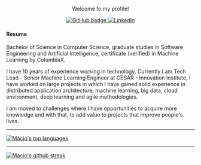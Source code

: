 <p align="center">Welcome to my profile!</p>

<p align="center">
  <a href="https://github.com/macio-matheus" target="_blank">
    <img src="https://img.shields.io/badge/-Github-000?style=for-the-badge&logo=Github&logoColor=white&link=https://github.com/macio-matheus" alt="GitHub badge" />
  </a>
  <a href="https://www.linkedin.com/in/macioarruda">
    <img src="https://img.shields.io/badge/-LinkedIn-blue?style=for-the-badge&logo=Linkedin&logoColor=white&link=https://www.linkedin.com/in/macioarruda/" alt="LinkedIn" />
  </a>
</p>

#### Resume

<p>Bachelor of Science in Computer Science, graduate studies in Software Engineering and Artificial Intelligence, certificate (verified) in Machine Learning by ColumbiaX.

I have 10 years of experience working in technology. Currently I am Tech Lead - Senior Machine Learning Engineer at CESAR - Innovation Institute, I have worked on large projects in which I have gained solid experience in distributed application architecture, machine learning, big data, cloud environment, deep learning and agile methodologies.

I am moved to challenges where I have opportunities to acquire more knowledge and with that, to add value to projects that improve people's lives. 
</p>

----
[![Mácio's top languages](https://github-readme-stats.vercel.app/api/top-langs/?username=macio-matheus&theme=blue-green)](https://github-readme-stats.vercel.app/api/top-langs/?username=macio-matheus&theme=blue-green)

----
[![Mácio's github streak](https://github-readme-streak-stats.herokuapp.com/?user=macio-matheus&theme=blue-green)](https://github-readme-streak-stats.herokuapp.com/?user=macio-matheus&theme=blue-green)
